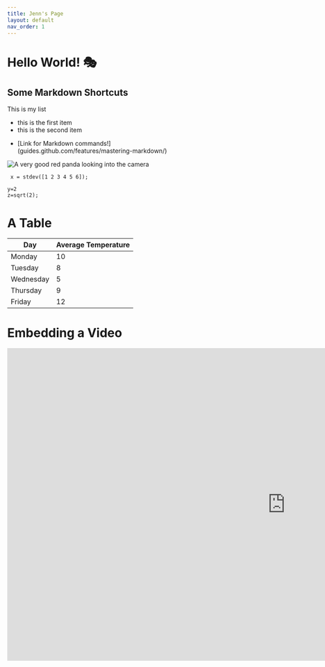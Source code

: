 ```yaml
---
title: Jenn's Page 
layout: default
nav_order: 1 
---
```


# Hello World! :performing_arts:

## Some Markdown Shortcuts 
This is my list 
* this is the first item
* this is the second item
- [Link for Markdown commands!] (guides.github.com/features/mastering-markdown/) 

![A very good red panda looking into the camera](https://cdn.cnn.com/cnnnext/dam/assets/200227103054-red-panda-stock-exlarge-169.jpg)

``` x = stdev([1 2 3 4 5 6]);```
```
y=2
z=sqrt(2);
```

# A Table 
Day | Average Temperature
------------ | -------------
Monday | 10 
Tuesday | 8
Wednesday | 5
Thursday | 9
Friday | 12

# Embedding a Video
<iframe width="1280" height="720" src="https://www.youtube.com/embed/aWhXUMbmHCA" frameborder="0" allow="accelerometer; autoplay; clipboard-write; encrypted-media; gyroscope; picture-in-picture" allowfullscreen></iframe>
